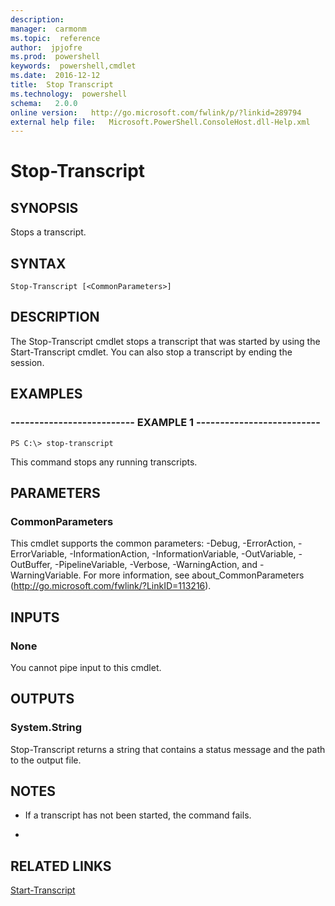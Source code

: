 ```yaml
---
description:  
manager:  carmonm
ms.topic:  reference
author:  jpjofre
ms.prod:  powershell
keywords:  powershell,cmdlet
ms.date:  2016-12-12
title:  Stop Transcript
ms.technology:  powershell
schema:   2.0.0
online version:   http://go.microsoft.com/fwlink/p/?linkid=289794
external help file:   Microsoft.PowerShell.ConsoleHost.dll-Help.xml
---
```



# Stop-Transcript

## SYNOPSIS
Stops a transcript.

## SYNTAX

```
Stop-Transcript [<CommonParameters>]
```

## DESCRIPTION
The Stop-Transcript cmdlet stops a transcript that was started by using the Start-Transcript cmdlet.
You can also stop a transcript by ending the session.

## EXAMPLES

### -------------------------- EXAMPLE 1 --------------------------
```
PS C:\> stop-transcript
```

This command stops any running transcripts.

## PARAMETERS

### CommonParameters
This cmdlet supports the common parameters: -Debug, -ErrorAction, -ErrorVariable, -InformationAction, -InformationVariable, -OutVariable, -OutBuffer, -PipelineVariable, -Verbose, -WarningAction, and -WarningVariable. For more information, see about_CommonParameters (http://go.microsoft.com/fwlink/?LinkID=113216).

## INPUTS

### None
You cannot pipe input to this cmdlet.

## OUTPUTS

### System.String
Stop-Transcript returns a string that contains a status message and the path to the output file.

## NOTES
* If a transcript has not been started, the command fails.

*

## RELATED LINKS

[Start-Transcript](Start-Transcript.md)

